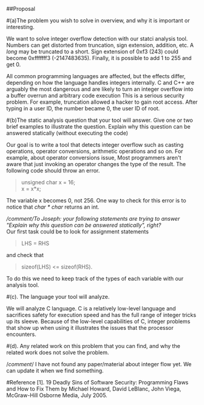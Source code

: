##Proposal

#(a)The problem you wish to solve in overview, and why it is important or interesting.

We want to solve integer overflow detection with our statci analysis tool. Numbers can get distorted from truncation, sign extension, addition, etc. A _long_ may be truncated to a short. Sign extension of 0xf3 (243) could become 0xfffffff3 (-2147483635). Finally, it is possible to add 1 to 255 and get 0.

All common programming languages are affected, but the effects differ, depending on how the language handles integers internally. C and C++ are arguably the most dangerous and are likely to turn an integer overflow into a buffer overrun and arbitrary code execution
This is a serious security problem. For example, truncation allowed a hacker to gain root access. After typing in a user ID, the number became 0, the user ID of root. 

#(b)The static analysis question that your tool will answer. Give one or two brief examples to illustrate the question. Explain why this question can be answered statically (without executing the code)

Our goal is to write a tool that detects integer overflow such as casting operations, operator conversions, arithmetic operations and so on. For example, about operator conversions issue, Most programmers aren't aware that just invoking an operator changes the type of the result. The following code should throw an error.

> unsigned char x = 16;  
x = x*x;  

The variable x becomes 0, not 256. One way to check for this error is to notice that _char * char_ returns an int.

_/*comment*/To Joseph: your following statements are trying to answer "Explain why this question can be answered statically", right?_  
Our first task could be to look for assignment statements
> LHS = RHS

and check that 

> sizeof(LHS) <= sizeof(RHS).

To do this we need to keep track of the types of each variable with our analysis tool.

#(c). The language your tool will analyze. 

We will analyze C language. C is a relatively low-level language and sacrifices safety for execution speed and has the full range of integer tricks up its sleeve. Because of the low-level capabilities of C, integer problems that show up when using it illustrates the issues that the processor encounters.      

#(d). Any related work on this problem that you can find, and why the related work does not solve the problem.

/*comment*/ I have not found any paper/material about integer flow yet. We can update it when we find something. 


#Reference
[1]. 19 Deadly Sins of Software Security: Programming Flaws and How to Fix Them by Michael Howard, David LeBlanc, John Viega, McGraw-Hill Osborne Media, July 2005.

